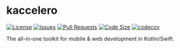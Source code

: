 # kaccelero

[![License](https://img.shields.io/github/license/guimauvesoftware/kaccelero)](LICENSE)
[![Issues](https://img.shields.io/github/issues/guimauvesoftware/kaccelero)]()
[![Pull Requests](https://img.shields.io/github/issues-pr/guimauvesoftware/kaccelero)]()
[![Code Size](https://img.shields.io/github/languages/code-size/guimauvesoftware/kaccelero)]()
[![codecov](https://codecov.io/gh/guimauvesoftware/kaccelero/graph/badge.svg?token=XZ7HrShgH3)](https://codecov.io/gh/guimauvesoftware/kaccelero)

The all-in-one toolkit for mobile & web development in Kotlin/Swift.

